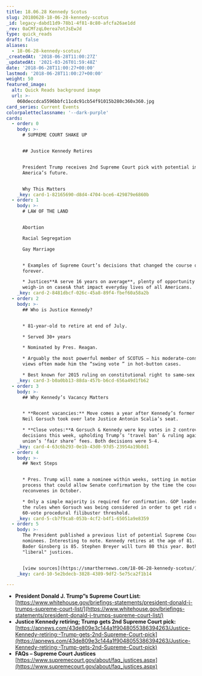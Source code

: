 ```yaml
---
title: 18.06.28 Kennedy Scotus
slug: 20180628-18-06-28-kennedy-scotus
_id: legacy-dabd11d9-78b1-4f81-8c80-afcfa26ae1dd
_rev: 0aCMfzqL0erea7otJsEwJd
type: quick_reads
draft: false
aliases:
  - 18-06-28-kennedy-scotus/
_createdAt: '2018-06-28T11:00:27Z'
_updatedAt: '2021-03-26T01:59:48Z'
date: '2018-06-28T11:00:27+00:00'
lastmod: '2018-06-28T11:00:27+00:00'
weight: 50
featured_image:
  alt: Quick Reads background image
  url: >-
    060deccdca5596bbfc11cdc91cb54f91015b280c360x360.jpg
card_series: Current Events
colorpaletteclassname: '--dark-purple'
cards:
  - order: 0
    body: >-
      # SUPREME COURT SHAKE UP


      ## Justice Kennedy Retires


      President Trump receives 2nd Supreme Court pick with potential impact on
      America’s future.


      Why This Matters
    _key: card-1-82165690-d8d4-4704-bce6-429879e6860b
  - order: 1
    body: >-
      # LAW OF THE LAND


      Abortion  

      Racial Segregation  

      Gay Marriage


      * Examples of Supreme Court’s decisions that changed the course of America
      forever.

      * Justices**A serve 16 years on average**, plenty of opportunity to
      weigh-in on casesA that impact everyday lives of all Americans.
    _key: card-2-8481dbcf-026c-45a8-89f4-fbef60a58a2b
  - order: 2
    body: >-
      ## Who is Justice Kennedy?


      * 81-year-old to retire at end of July.

      * Served 30+ years

      * Nominated by Pres. Reagan.

      * Arguably the most powerful member of SCOTUS – his moderate-conservative
      views often made him the “swing vote ” in hot-button cases.

      * Best known for 2015 ruling on constitutional right to same-sex marriage.
    _key: card-3-b0a0bb13-88da-457b-b6cd-656a49d1fb62
  - order: 3
    body: >-
      ## Why Kennedy’s Vacancy Matters


      * **Recent vacancies:** Move comes a year after Kennedy’s former law clerk
      Neil Gorsuch took over late Justice Antonin Scalia’s seat.

      * **Close votes:**A Gorsuch & Kennedy were key votes in 2 controversial
      decisions this week, upholding Trump’s ‘travel ban’ & ruling against
      union’s ‘fair share’ fees. Both decisions were 5-4.
    _key: card-4-63c6b293-0e1b-43d0-97d5-23954a19b8d1
  - order: 4
    body: >-
      ## Next Steps


      * Pres. Trump will name a nominee within weeks, setting in motion a
      process that could allow Senate confirmation by the time the court
      reconvenes in October.

      * Only a simple majority is required for confirmation. GOP leaders changed
      the rules when Gorsuch was being considered in order to get rid of the
      60-vote procedural filibuster threshold.
    _key: card-5-cb7f9ca8-053b-4cf2-b4f1-65051a9e8359
  - order: 5
    body: >-
      The President published a previous list of potential Supreme Court
      nominees. Interesting to note. Kennedy retires at the age of 81. Ruth
      Bader Ginsberg is 85. Stephen Breyer will turn 80 this year. Both
      "liberal" justices.


      [view sources](https://smarthernews.com/18-06-28-kennedy-scotus/)
    _key: card-10-5e2bdecb-3828-4389-9df2-5e75ca2f1b14

---
```

* **President Donald J. Trump”s Supreme Court List:**  
[https://www.whitehouse.gov/briefings-statements/president-donald-j-trumps-supreme-court-list/](https://www.whitehouse.gov/briefings-statements/president-donald-j-trumps-supreme-court-list/)
* **Justice Kennedy retiring; Trump gets 2nd Supreme Court pick:**  
[https://apnews.com/43de809e3c144a1f9048055386394263/Justice-Kennedy-retiring;-Trump-gets-2nd-Supreme-Court-pick](https://apnews.com/43de809e3c144a1f9048055386394263/Justice-Kennedy-retiring;-Trump-gets-2nd-Supreme-Court-pick)
* **FAQs – Supreme Court Justices**  
[https://www.supremecourt.gov/about/faq_justices.aspx](https://www.supremecourt.gov/about/faq_justices.aspx)